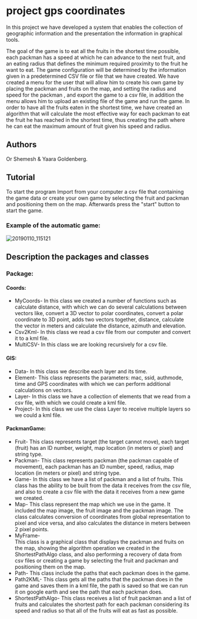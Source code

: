 # project gps coordinates
In this project we have developed a system that enables the collection of geographic
information and the presentation the information in graphical tools.

The goal of the game is to eat all the fruits in the shortest time possible,
each packman has a speed at which he can advance to the next fruit,
and an eating radius that defines the minimum required proximity to the fruit he want to eat.
The game configuration will be determined by the information given in a predetermined
CSV file or file that we have created. We have created a menu for the user that will
allow him to create his own game by placing the packman and fruits on the map,
and setting the radius and speed for the packman , and export the game to a csv file,
in addition the menu allows him to upload an existing file of the game and run the game.
In order to have all the fruits eaten in the shortest time, we have created an algorithm
that will calculate the most effective way for each packman to eat the fruit he has
reached in the shortest time, thus creating the path where he can eat the maximum
amount of fruit given his speed and radius.

## Authors
Or Shemesh & Yaara Goldenberg. 

## Tutorial
To start the program Import from your computer a csv file that containing the game data
or create your own game by selecting the fruit and packman and positioning them on the map.
Afterwards press the "start" button to start the game.
### Example of the automatic game:
![20190110_115121](https://user-images.githubusercontent.com/44780654/50961790-56e3c980-14d1-11e9-8bc4-d439e85bf96d.gif)
## Description the packages and classes
### Package:
#### Coords:
- MyCoords- 
In this class we created a number of functions such as calculate distance, with which we can do several calculations between vectors like, convert a 3D vector to polar coordinates, convert a polar coordinate to 3D point, adds two vectors together, distance, calculate the vector in meters and calculate the distance, azimuth and elevation.
- Csv2Kml-
In this class we read a csv file from our computer and convert it to a kml file.
- MultiCSV-
In this class we are looking recursively for a csv file.
#### GIS:
- Data-
In this class we describe each layer and its time.
- Element-
This class represents the parameters: mac, ssid, authmode, time and GPS coordinates with which we can perform additional calculations on vectors.
- Layer-
In this class we have a collection of elements that we read from a csv file, with which we could create a kml file.
- Project-
In this class we use the class Layer to receive multiple layers so we could a kml file.
#### PackmanGame:
- Fruit-
This class represents target (the target cannot move), each target (fruit) has an ID number, weight, map location (in meters or pixel) and string type.
- Packman- 
This class represents packman (the packman capable of movement), each packman has an ID number, speed, radius, map location (in meters or pixel) and string type. 
- Game- 
In this class we have a list of packman and a list of fruits. This class has the ability to be built from the data it receives from the csv file, and also to create a csv file with the data it receives from a new game we created.
- Map- 
This class represent the map which we use in the game. It included the map image, the fruit image and the packman image.
The class calculates conversion of coordinates from global representation to pixel and vice versa, and also calculates the distance in meters between 2 pixel points.
- MyFrame-  
This class is a graphical class that displays the packman and fruits on the map, showing the algorithm operation we created in the ShortestPathAlgo class, and also performing a recovery of data from csv files or creating a game by selecting the fruit and packman and positioning them on the map.
- Path- 
This class include the paths that each packman does in the game.
- Path2KML-
 This class gets all the paths that the packman does in the game and saves them in a kml file, the path is saved so that we can run it on google earth and see the path that each packman does.
- ShortestPathAlgo- 
This class receives a list of fruit packman and a list of fruits and calculates the shortest path for each packman considering its speed and radius so that all of the fruits will eat as fast as possible.
